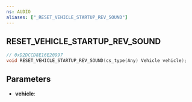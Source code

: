```yaml
---
ns: AUDIO
aliases: ["_RESET_VEHICLE_STARTUP_REV_SOUND"]
---
```

## RESET_​VEHICLE_​STARTUP_​REV_​SOUND

```c
// 0xD2DCCD8E16E20997
void RESET_​VEHICLE_​STARTUP_​REV_​SOUND(cs_type(Any) Vehicle vehicle);
```


## Parameters
* **vehicle**: 


